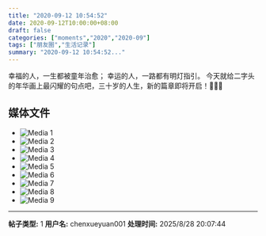 ```yaml
---
title: "2020-09-12 10:54:52"
date: 2020-09-12T10:00:00+08:00
draft: false
categories: ["moments","2020","2020-09"]
tags: ["朋友圈","生活记录"]
summary: "2020-09-12 10:54:52..."
---
```


幸福的人，一生都被童年治愈；
幸运的人，一路都有明灯指引。
今天就给二字头的年华画上最闪耀的句点吧，三十岁的人生，新的篇章即将开启！🌟🌟🌟

## 媒体文件

- ![Media 1](/Moments/photos/2020-09-12/202009121054520.jpg)
- ![Media 2](/Moments/photos/2020-09-12/202009121054521.jpg)
- ![Media 3](/Moments/photos/2020-09-12/202009121054522.jpg)
- ![Media 4](/Moments/photos/2020-09-12/202009121054523.jpg)
- ![Media 5](/Moments/photos/2020-09-12/202009121054524.jpg)
- ![Media 6](/Moments/photos/2020-09-12/202009121054525.jpg)
- ![Media 7](/Moments/photos/2020-09-12/202009121054526.jpg)
- ![Media 8](/Moments/photos/2020-09-12/202009121054527.jpg)
- ![Media 9](/Moments/photos/2020-09-12/202009121054528.jpg)

---

**帖子类型:** 1
**用户名:** chenxueyuan001
**处理时间:** 2025/8/28 20:07:44